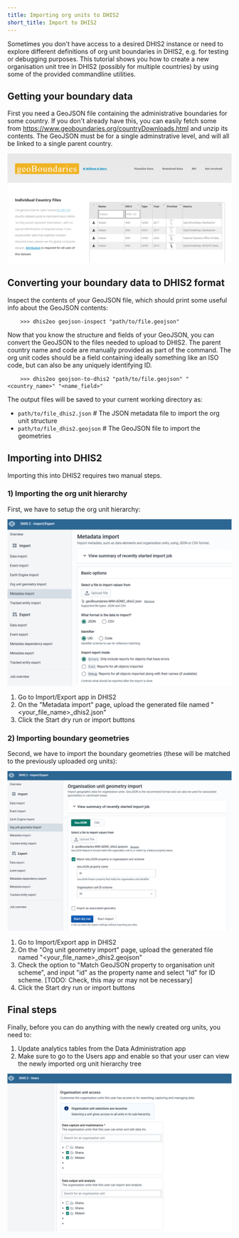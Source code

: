 ```yaml
---
title: Importing org units to DHIS2
short_title: Import to DHIS2
---
```


Sometimes you don't have access to a desired DHIS2 instance or need to explore different definitions of org unit boundaries in DHIS2, e.g. for testing or debugging purposes. This tutorial shows you how to create a new organisation unit tree in DHIS2 (possibly for multiple countries) by using some of the provided commandline utilities.

## Getting your boundary data

First you need a GeoJSON file containing the administrative boundaries for some country. If you don't already have this,
you can easily fetch some from https://www.geoboundaries.org/countryDownloads.html and unzip its contents. The GeoJSON must be for a single adminstrative level, and will all be linked to a single parent country.

![GeoBoundaries screenshot](images/geoboundaries.png)

## Converting your boundary data to DHIS2 format

Inspect the contents of your GeoJSON file, which should print some useful info about the GeoJSON contents:

        >>> dhis2eo geojson-inspect "path/to/file.geojson"

Now that you know the structure and fields of your GeoJSON, you can convert the GeoJSON to the files needed
to upload to DHIS2. The parent country name and code are manually provided as part of the command. The org unit codes should be a field containing ideally something like an ISO code, but can also be any uniquely identifying ID.

        >>> dhis2eo geojson-to-dhis2 "path/to/file.geojson" "<country_name>" "<name_field>"

The output files will be saved to your current working directory as:

- `path/to/file_dhis2.json` # The JSON metadata file to import the org unit structure
- `path/to/file_dhis2.geojson` # The GeoJSON file to import the geometries

## Importing into DHIS2

Importing this into DHIS2 requires two manual steps.

### 1) Importing the org unit hierarchy

First, we have to setup the org unit hierarchy:

![Importing org unit hierarchy](images/dhis2-orgunits-import-metadata.png)

1. Go to Import/Export app in DHIS2
2. On the "Metadata import" page, upload the generated file named "<your_file_name>\_dhis2.json"
3. Click the Start dry run or import buttons

### 2) Importing boundary geometries

Second, we have to import the boundary geometries (these will be matched to the previously uploaded org units):

![Importing org unit geometries](images/dhis2-orgunits-import-geoms.png)

1. Go to Import/Export app in DHIS2
2. On the "Org unit geometry import" page, upload the generated file named "<your_file_name>\_dhis2.geojson"
3. Check the option to "Match GeoJSON property to organisation unit scheme", and input "id" as the property name and select "Id" for ID scheme. [TODO: Check, this may or may not be necessary]
4. Click the Start dry run or import buttons

## Final steps

Finally, before you can do anything with the newly created org units, you need to:

1. Update analytics tables from the Data Administration app
2. Make sure to go to the Users app and enable so that your user can view the newly imported org unit hierarchy tree

![User's access to orgunization units](images/dhis2-user-orgunits.png)
